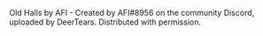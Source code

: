 Old Halls by AFI - Created by AFI#8956 on the community Discord, uploaded by DeerTears. Distributed with permission.
